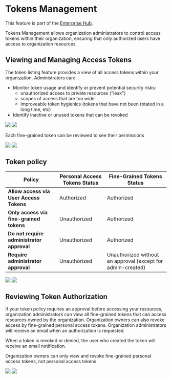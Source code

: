 # Tokens Management

<Tip warning={true}>
This feature is part of the <a href="https://huggingface.co/enterprise" target="_blank">Enterprise Hub</a>.
</Tip>

Tokens Management allows organization administrators to control access tokens within their organization, ensuring that only authorized users have access to organization resources.


## Viewing and Managing Access Tokens

The token listing feature provides a view of all access tokens within your organization. Administrators can:

- Monitor token usage and identify or prevent potential security risks:
  - unauthorized access to private resources ("leak")
  - scopes of access that are too wide
  - improveable token hygienics (tokens that have not been rotated in a long time, etc) 
- Identify inactive or unused tokens that can be revoked

<div class="flex justify-center">
    <img class="block dark:hidden" src="https://huggingface.co/datasets/huggingface/documentation-images/resolve/main/hub/tokens-management-list.png" />
    <img class="hidden dark:block" src="https://huggingface.co/datasets/huggingface/documentation-images/resolve/main/hub/tokens-management-list-dark.png" />
</div>


Each fine-grained token can be reviewed to see their permissions

<div class="flex justify-center">
    <img class="block dark:hidden" src="https://huggingface.co/datasets/huggingface/documentation-images/resolve/main/hub/tokens-management-detail.png" />
    <img class="hidden dark:block" src="https://huggingface.co/datasets/huggingface/documentation-images/resolve/main/hub/tokens-management-detail-dark.png" />
</div>


## Token policy

| **Policy** | **Personal Access Tokens Status** | **Fine-Grained Tokens Status** |
| --- | --- | --- |
| **Allow access via User Access Tokens** | Authorized | Authorized |
| **Only access via fine-grained tokens** | Unauthorized | Authorized |
| **Do not require administrator approval** | Unauthorized | Authorized |
| **Require administrator approval** | Unauthorized | Unauthorized without an approval (except for admin-created) |


<div class="flex justify-center">
    <img class="block dark:hidden" src="https://huggingface.co/datasets/huggingface/documentation-images/resolve/main/hub/tokens-management-policy.png" />
    <img class="hidden dark:block" src="https://huggingface.co/datasets/huggingface/documentation-images/resolve/main/hub/tokens-management-policy.png" />
</div>


## Reviewing Token Authorization

If your token policy requires an approval before accessing your resources, organization administrators can view all fine-grained tokens that can access resources owned by the organization. Organization owners can also revoke access by fine-grained personal access tokens. Organization administrators will receive an email when an authorization is requested.

When a token is revoked or denied, the user who created the token will receive an email notification.

Organization owners can only view and revoke fine-grained personal access tokens, not personal access tokens.


<div class="flex justify-center">
    <img class="block dark:hidden" src="https://huggingface.co/datasets/huggingface/documentation-images/resolve/main/hub/tokens-management-review.png" />
    <img class="hidden dark:block" src="https://huggingface.co/datasets/huggingface/documentation-images/resolve/main/hub/tokens-management-review.png" />
</div>
